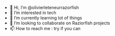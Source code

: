 - 👋 Hi, I’m @olivierleteneurrazorfish
- 👀 I’m interested in tech
- 🌱 I’m currently learning lot of things
- 💞️ I’m looking to collaborate on Raziorfish projects
- 📫 How to reach me : try if you can

<!---
olivierleteneurrazorfish/olivierleteneurrazorfish is a ✨ special ✨ repository because its `README.md` (this file) appears on your GitHub profile.
You can click the Preview link to take a look at your changes.
--->
